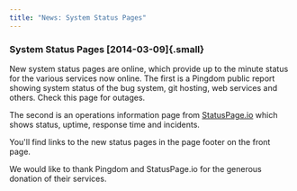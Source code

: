 ```yaml
---
title: "News: System Status Pages"
---
```


### System Status Pages [2014-03-09]{.small}

New system status pages are online, which provide up to the minute status for
the various services now online. The first is a Pingdom public report showing
system status of the bug system, git hosting, web services and others. Check
this page for outages.

The second is an operations information page from
[StatusPage.io](https://statuspage.io/) which shows status, uptime, response
time and incidents.

You\'ll find links to the new status pages in the page footer on the front page.

We would like to thank Pingdom and StatusPage.io for the generous donation of
their services.

